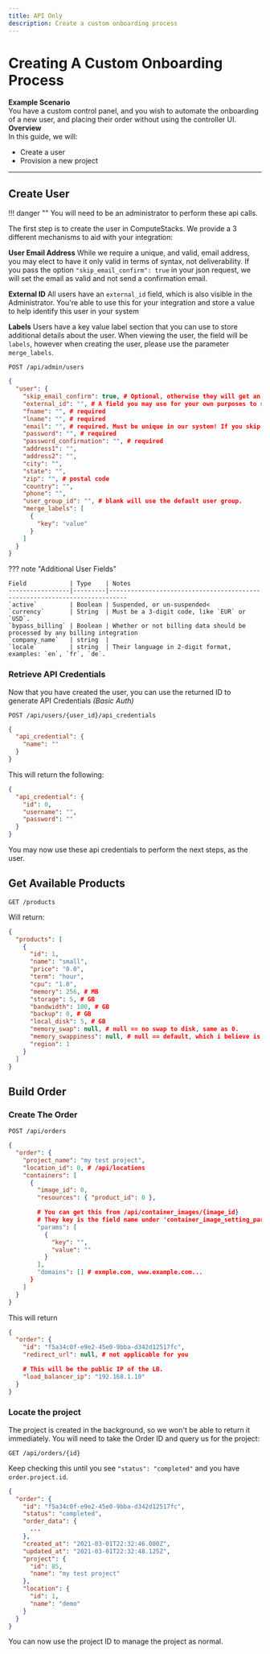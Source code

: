 ```yaml
---
title: API Only
description: Create a custom onboarding process
---
```

# Creating A Custom Onboarding Process

**Example Scenario**
<br>
You have a custom control panel, and you wish to automate the onboarding of a new user, and placing their order without using the controller UI.
**Overview**
<br>
In this guide, we will:

* Create a user
* Provision a new project

---

## Create User

!!! danger ""
    You will need to be an administrator to perform these api calls.

The first step is to create the user in ComputeStacks. We provide a 3 different mechanisms to aid with your integration:

**User Email Address**
While we require a unique, and valid, email address, you may elect to have it only valid in terms of syntax, not deliverability. If you pass the option `"skip_email_confirm": true` in your json request, we will set the email as valid and not send a confirmation email. 

**External ID**
All users have an `external_id` field, which is also visible in the Administrator. You're able to use this for your integration and store a value to help identify this user in your system

**Labels**
Users have a key value label section that you can use to store additional details about the user. When viewing the user, the field will be `labels`, however when creating the user, please use the parameter `merge_labels`.

`POST /api/admin/users`
```json
{
  "user": {
    "skip_email_confirm": true, # Optional, otherwise they will get an email asking them to confirm their account.
    "external_id": "", # A field you may use for your own purposes to store a unique id
    "fname": "", # required
    "lname": "", # required
    "email": "", # required. Must be unique in our system! If you skip email confirmation, it does not need to be a real email account.
    "password": "", # required
    "password_confirmation": "", # required
    "address1": "",
    "address2": "",
    "city": "",
    "state": "",
    "zip": "", # postal code
    "country": "",
    "phone": "",
    "user_group_id": "", # blank will use the default user group.
    "merge_labels": [
      {
        "key": "value"
      }
    ]
  }
}
```

??? note "Additional User Fields"

    Field            | Type    | Notes
    -----------------|---------|---------------------------------------------------------------------------
    `active`         | Boolean | Suspended, or un-suspended<
    `currency`       | String  | Must be a 3-digit code, like `EUR` or `USD`.
    `bypass_billing` | Boolean | Whether or not billing data should be processed by any billing integration
    `company_name`   | string  |
    `locale`         | string  | Their language in 2-digit format, examples: `en`, `fr`, `de`.


### Retrieve API Credentials

Now that you have created the user, you can use the returned ID to generate API Credentials _(Basic Auth)_

`POST /api/users/{user_id}/api_credentials`

```json
{
  "api_credential": {
    "name": ""
  }
}
```

This will return the following:

```json
{
  "api_credential": {
    "id": 0,
    "username": "",
    "password": ""
  }
}
```

You may now use these api credentials to perform the next steps, as the user.

## Get Available Products

`GET /products`

Will return:

```json
{
  "products": [
    {
      "id": 1,
      "name": "small",
      "price": "0.0",
      "term": "hour",
      "cpu": "1.0",
      "memory": 256, # MB
      "storage": 5, # GB
      "bandwidth": 100, # GB
      "backup": 0, # GB
      "local_disk": 5, # GB
      "memory_swap": null, # null == no swap to disk, same as 0.
      "memory_swappiness": null, # null == default, which i believe is 60.
      "region": 1
    }
  ]
}
```

## Build Order

### Create The Order

`POST /api/orders`

```json
{
  "order": {
    "project_name": "my test project",
    "location_id": 0, # /api/locations
    "containers": [
      {
        "image_id": 0,
        "resources": { "product_id": 0 },

        # You can get this from /api/container_images/{image_id}
        # They key is the field name under 'container_image_setting_params'.
        "params": [
          {
            "key": "",
            "value": ""
          }
        ],
        "domains": [] # exmple.com, www.example.com...
      }
    ]
  }
}
```

This will return

```json
{
  "order": {
    "id": "f5a34c0f-e9e2-45e0-9bba-d342d12517fc",
    "redirect_url": null, # not applicable for you

    # This will be the public IP of the LB.
    "load_balancer_ip": "192.168.1.10"
  }
}
```

### Locate the project

The project is created in the background, so we won't be able to return it immediately. You will need to take the Order ID and query us for the project:

`GET /api/orders/{id}`

Keep checking this until you see `"status": "completed"` and you have `order.project.id`.

```json
{
  "order": {
    "id": "f5a34c0f-e9e2-45e0-9bba-d342d12517fc",
    "status": "completed",
    "order_data": {
      ...
    },
    "created_at": "2021-03-01T22:32:46.080Z",
    "updated_at": "2021-03-01T22:32:48.125Z",
    "project": {
      "id": 85,
      "name": "my test project"
    },
    "location": {
      "id": 1,
      "name": "demo"
    }
  }
}
```

You can now use the project ID to manage the project as normal.

